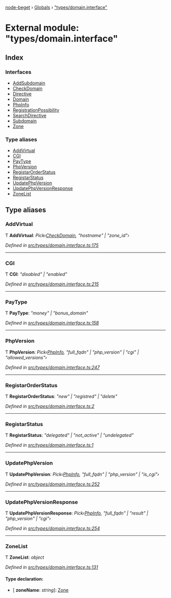 [node-beget](../README.md) › [Globals](../globals.md) › ["types/domain.interface"](_types_domain_interface_.md)

# External module: "types/domain.interface"

## Index

### Interfaces

* [AddSubdomain](../interfaces/_types_domain_interface_.addsubdomain.md)
* [CheckDomain](../interfaces/_types_domain_interface_.checkdomain.md)
* [Directive](../interfaces/_types_domain_interface_.directive.md)
* [Domain](../interfaces/_types_domain_interface_.domain.md)
* [PhpInfo](../interfaces/_types_domain_interface_.phpinfo.md)
* [RegistrationPossibility](../interfaces/_types_domain_interface_.registrationpossibility.md)
* [SearchDirective](../interfaces/_types_domain_interface_.searchdirective.md)
* [Subdomain](../interfaces/_types_domain_interface_.subdomain.md)
* [Zone](../interfaces/_types_domain_interface_.zone.md)

### Type aliases

* [AddVirtual](_types_domain_interface_.md#addvirtual)
* [CGI](_types_domain_interface_.md#cgi)
* [PayType](_types_domain_interface_.md#paytype)
* [PhpVersion](_types_domain_interface_.md#phpversion)
* [RegistarOrderStatus](_types_domain_interface_.md#registarorderstatus)
* [RegistarStatus](_types_domain_interface_.md#registarstatus)
* [UpdatePhpVersion](_types_domain_interface_.md#updatephpversion)
* [UpdatePhpVersionResponse](_types_domain_interface_.md#updatephpversionresponse)
* [ZoneList](_types_domain_interface_.md#zonelist)

## Type aliases

###  AddVirtual

Ƭ **AddVirtual**: *Pick‹[CheckDomain](../interfaces/_types_domain_interface_.checkdomain.md), "hostname" | "zone_id"›*

*Defined in [src/types/domain.interface.ts:175](https://github.com/olehcambel/node-beget/blob/9994d31/src/types/domain.interface.ts#L175)*

___

###  CGI

Ƭ **CGI**: *"disabled" | "enabled"*

*Defined in [src/types/domain.interface.ts:215](https://github.com/olehcambel/node-beget/blob/9994d31/src/types/domain.interface.ts#L215)*

___

###  PayType

Ƭ **PayType**: *"money" | "bonus_domain"*

*Defined in [src/types/domain.interface.ts:158](https://github.com/olehcambel/node-beget/blob/9994d31/src/types/domain.interface.ts#L158)*

___

###  PhpVersion

Ƭ **PhpVersion**: *Pick‹[PhpInfo](../interfaces/_types_domain_interface_.phpinfo.md), "full_fqdn" | "php_version" | "cgi" | "allowed_versions"›*

*Defined in [src/types/domain.interface.ts:247](https://github.com/olehcambel/node-beget/blob/9994d31/src/types/domain.interface.ts#L247)*

___

###  RegistarOrderStatus

Ƭ **RegistarOrderStatus**: *"new" | "registred" | "delete"*

*Defined in [src/types/domain.interface.ts:2](https://github.com/olehcambel/node-beget/blob/9994d31/src/types/domain.interface.ts#L2)*

___

###  RegistarStatus

Ƭ **RegistarStatus**: *"delegated" | "not_active" | "undelegated"*

*Defined in [src/types/domain.interface.ts:1](https://github.com/olehcambel/node-beget/blob/9994d31/src/types/domain.interface.ts#L1)*

___

###  UpdatePhpVersion

Ƭ **UpdatePhpVersion**: *Pick‹[PhpInfo](../interfaces/_types_domain_interface_.phpinfo.md), "full_fqdn" | "php_version" | "is_cgi"›*

*Defined in [src/types/domain.interface.ts:252](https://github.com/olehcambel/node-beget/blob/9994d31/src/types/domain.interface.ts#L252)*

___

###  UpdatePhpVersionResponse

Ƭ **UpdatePhpVersionResponse**: *Pick‹[PhpInfo](../interfaces/_types_domain_interface_.phpinfo.md), "full_fqdn" | "result" | "php_version" | "cgi"›*

*Defined in [src/types/domain.interface.ts:254](https://github.com/olehcambel/node-beget/blob/9994d31/src/types/domain.interface.ts#L254)*

___

###  ZoneList

Ƭ **ZoneList**: *object*

*Defined in [src/types/domain.interface.ts:131](https://github.com/olehcambel/node-beget/blob/9994d31/src/types/domain.interface.ts#L131)*

#### Type declaration:

* \[ **zoneName**: *string*\]: [Zone](../interfaces/_types_domain_interface_.zone.md)

